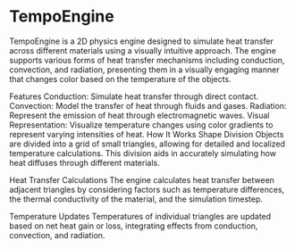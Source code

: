# TempoEngine
TempoEngine is a 2D physics engine designed to simulate heat transfer across different materials using a visually intuitive approach. 
The engine supports various forms of heat transfer mechanisms including conduction, convection, and radiation, 
presenting them in a visually engaging manner that changes color based on the temperature of the objects.

Features
Conduction: Simulate heat transfer through direct contact.
Convection: Model the transfer of heat through fluids and gases.
Radiation: Represent the emission of heat through electromagnetic waves.
Visual Representation: Visualize temperature changes using color gradients to represent varying intensities of heat.
How It Works
Shape Division
Objects are divided into a grid of small triangles, allowing for detailed and localized temperature calculations. 
This division aids in accurately simulating how heat diffuses through different materials.

Heat Transfer Calculations
The engine calculates heat transfer between adjacent triangles by considering factors such as temperature differences, 
the thermal conductivity of the material, and the simulation timestep.

Temperature Updates
Temperatures of individual triangles are updated based on net heat gain or loss, integrating effects from conduction, convection, and radiation.